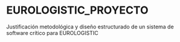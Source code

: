 # EUROLOGISTIC_PROYECTO
Justificación metodológica y diseño estructurado de un sistema de software crítico para EUROLOGISTIC
